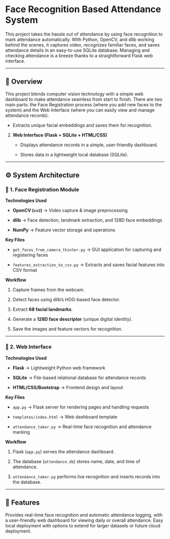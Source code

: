 # Face Recognition Based Attendance System  



This project takes the hassle out of attendance by using face recognition to mark attendance automatically. With Python, OpenCV, and dlib working behind the scenes, it captures video, recognizes familiar faces, and saves attendance details in an easy-to-use SQLite database. Managing and checking attendance is a breeze thanks to a straightforward Flask web interface.



---



## 📌 Overview  



This project blends computer vision technology with a simple web dashboard to make attendance seamless from start to finish. There are two main parts: the Face Registration process (where you add new faces to the system) and the Web Interface (where you can easily view and manage attendance records).

   - Extracts unique facial embeddings and saves them for recognition.  



2. **Web Interface (Flask + SQLite + HTML/CSS)**  

   - Displays attendance records in a simple, user-friendly dashboard.  

   - Stores data in a lightweight local database (SQLite).  



---



## ⚙️ System Architecture  



### 🔹 1. Face Registration Module  

**Technologies Used**  

- **OpenCV (`cv2`)** → Video capture & image preprocessing  

- **dlib** → Face detection, landmark extraction, and 128D face embeddings  

- **NumPy** → Feature vector storage and operations  



**Key Files**  

- `get_faces_from_camera_tkinter.py` → GUI application for capturing and registering faces  

- `features_extraction_to_csv.py` → Extracts and saves facial features into CSV format  



**Workflow**  

1. Capture frames from the webcam.  

2. Detect faces using dlib’s HOG-based face detector.  

3. Extract **68 facial landmarks**.  

4. Generate a **128D face descriptor** (unique digital identity).  

5. Save the images and feature vectors for recognition.  



---



### 🔹 2. Web Interface  

**Technologies Used**  

- **Flask** → Lightweight Python web framework  

- **SQLite** → File-based relational database for attendance records  

- **HTML/CSS/Bootstrap** → Frontend design and layout  



**Key Files**  

- `app.py` → Flask server for rendering pages and handling requests  

- `templates/index.html` → Web dashboard template  

- `attendance_taker.py` → Real-time face recognition and attendance marking  



**Workflow**  

1. Flask (`app.py`) serves the attendance dashboard.  

2. The database (`attendance.db`) stores name, date, and time of attendance.  

3. `attendance_taker.py` performs live recognition and inserts records into the database.  



---



## 🚀 Features  

Provides real-time face recognition and automatic attendance logging, with a user-friendly web dashboard for viewing daily or overall attendance. Easy local deployment with options to extend for larger datasets or future cloud deployment.  



